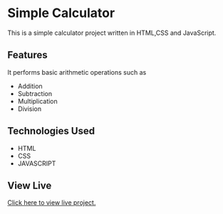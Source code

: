 # Simple Calculator

This is a simple calculator project written in HTML,CSS and JavaScript.

## Features

It performs basic arithmetic operations such as 

- Addition
- Subtraction
- Multiplication
- Division

## Technologies Used 

- HTML
- CSS
- JAVASCRIPT

## View Live

[Click here to view live project.](https://harishbabu-g.github.io/Simple-Calculator/)

